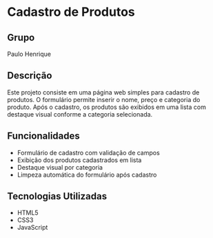 # Cadastro de Produtos

## Grupo

Paulo Henrique

## Descrição

Este projeto consiste em uma página web simples para cadastro de produtos. O formulário permite inserir o nome, preço e categoria do produto. Após o cadastro, os produtos são exibidos em uma lista com destaque visual conforme a categoria selecionada.

## Funcionalidades

- Formulário de cadastro com validação de campos
- Exibição dos produtos cadastrados em lista
- Destaque visual por categoria
- Limpeza automática do formulário após cadastro

## Tecnologias Utilizadas

- HTML5
- CSS3
- JavaScript